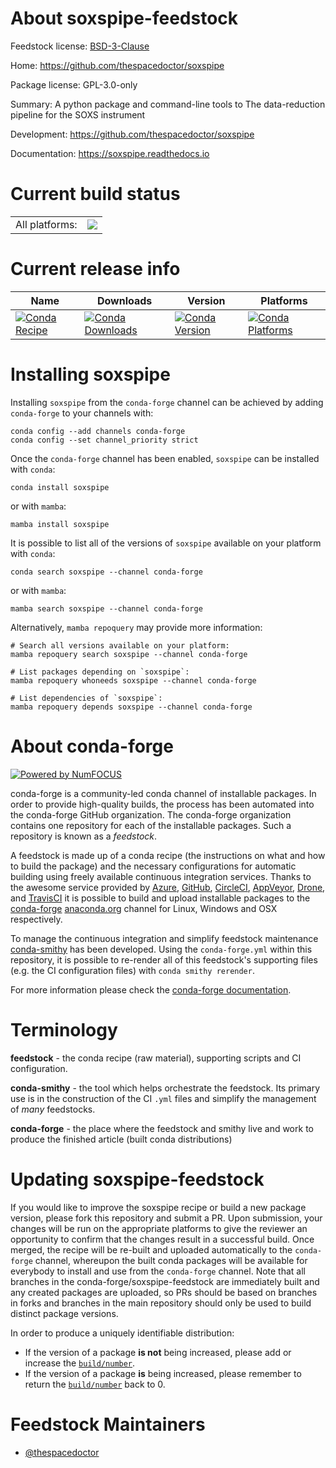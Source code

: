 About soxspipe-feedstock
========================

Feedstock license: [BSD-3-Clause](https://github.com/conda-forge/soxspipe-feedstock/blob/main/LICENSE.txt)

Home: https://github.com/thespacedoctor/soxspipe

Package license: GPL-3.0-only

Summary: A python package and command-line tools to The data-reduction pipeline for the SOXS instrument

Development: https://github.com/thespacedoctor/soxspipe

Documentation: https://soxspipe.readthedocs.io

Current build status
====================


<table><tr><td>All platforms:</td>
    <td>
      <a href="https://dev.azure.com/conda-forge/feedstock-builds/_build/latest?definitionId=14020&branchName=main">
        <img src="https://dev.azure.com/conda-forge/feedstock-builds/_apis/build/status/soxspipe-feedstock?branchName=main">
      </a>
    </td>
  </tr>
</table>

Current release info
====================

| Name | Downloads | Version | Platforms |
| --- | --- | --- | --- |
| [![Conda Recipe](https://img.shields.io/badge/recipe-soxspipe-green.svg)](https://anaconda.org/conda-forge/soxspipe) | [![Conda Downloads](https://img.shields.io/conda/dn/conda-forge/soxspipe.svg)](https://anaconda.org/conda-forge/soxspipe) | [![Conda Version](https://img.shields.io/conda/vn/conda-forge/soxspipe.svg)](https://anaconda.org/conda-forge/soxspipe) | [![Conda Platforms](https://img.shields.io/conda/pn/conda-forge/soxspipe.svg)](https://anaconda.org/conda-forge/soxspipe) |

Installing soxspipe
===================

Installing `soxspipe` from the `conda-forge` channel can be achieved by adding `conda-forge` to your channels with:

```
conda config --add channels conda-forge
conda config --set channel_priority strict
```

Once the `conda-forge` channel has been enabled, `soxspipe` can be installed with `conda`:

```
conda install soxspipe
```

or with `mamba`:

```
mamba install soxspipe
```

It is possible to list all of the versions of `soxspipe` available on your platform with `conda`:

```
conda search soxspipe --channel conda-forge
```

or with `mamba`:

```
mamba search soxspipe --channel conda-forge
```

Alternatively, `mamba repoquery` may provide more information:

```
# Search all versions available on your platform:
mamba repoquery search soxspipe --channel conda-forge

# List packages depending on `soxspipe`:
mamba repoquery whoneeds soxspipe --channel conda-forge

# List dependencies of `soxspipe`:
mamba repoquery depends soxspipe --channel conda-forge
```


About conda-forge
=================

[![Powered by
NumFOCUS](https://img.shields.io/badge/powered%20by-NumFOCUS-orange.svg?style=flat&colorA=E1523D&colorB=007D8A)](https://numfocus.org)

conda-forge is a community-led conda channel of installable packages.
In order to provide high-quality builds, the process has been automated into the
conda-forge GitHub organization. The conda-forge organization contains one repository
for each of the installable packages. Such a repository is known as a *feedstock*.

A feedstock is made up of a conda recipe (the instructions on what and how to build
the package) and the necessary configurations for automatic building using freely
available continuous integration services. Thanks to the awesome service provided by
[Azure](https://azure.microsoft.com/en-us/services/devops/), [GitHub](https://github.com/),
[CircleCI](https://circleci.com/), [AppVeyor](https://www.appveyor.com/),
[Drone](https://cloud.drone.io/welcome), and [TravisCI](https://travis-ci.com/)
it is possible to build and upload installable packages to the
[conda-forge](https://anaconda.org/conda-forge) [anaconda.org](https://anaconda.org/)
channel for Linux, Windows and OSX respectively.

To manage the continuous integration and simplify feedstock maintenance
[conda-smithy](https://github.com/conda-forge/conda-smithy) has been developed.
Using the ``conda-forge.yml`` within this repository, it is possible to re-render all of
this feedstock's supporting files (e.g. the CI configuration files) with ``conda smithy rerender``.

For more information please check the [conda-forge documentation](https://conda-forge.org/docs/).

Terminology
===========

**feedstock** - the conda recipe (raw material), supporting scripts and CI configuration.

**conda-smithy** - the tool which helps orchestrate the feedstock.
                   Its primary use is in the construction of the CI ``.yml`` files
                   and simplify the management of *many* feedstocks.

**conda-forge** - the place where the feedstock and smithy live and work to
                  produce the finished article (built conda distributions)


Updating soxspipe-feedstock
===========================

If you would like to improve the soxspipe recipe or build a new
package version, please fork this repository and submit a PR. Upon submission,
your changes will be run on the appropriate platforms to give the reviewer an
opportunity to confirm that the changes result in a successful build. Once
merged, the recipe will be re-built and uploaded automatically to the
`conda-forge` channel, whereupon the built conda packages will be available for
everybody to install and use from the `conda-forge` channel.
Note that all branches in the conda-forge/soxspipe-feedstock are
immediately built and any created packages are uploaded, so PRs should be based
on branches in forks and branches in the main repository should only be used to
build distinct package versions.

In order to produce a uniquely identifiable distribution:
 * If the version of a package **is not** being increased, please add or increase
   the [``build/number``](https://docs.conda.io/projects/conda-build/en/latest/resources/define-metadata.html#build-number-and-string).
 * If the version of a package **is** being increased, please remember to return
   the [``build/number``](https://docs.conda.io/projects/conda-build/en/latest/resources/define-metadata.html#build-number-and-string)
   back to 0.

Feedstock Maintainers
=====================

* [@thespacedoctor](https://github.com/thespacedoctor/)

